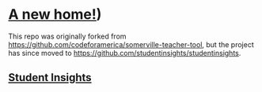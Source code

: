 # [A new home!](https://github.com/studentinsights/studentinsights))

This repo was originally forked from https://github.com/codeforamerica/somerville-teacher-tool, but the project has since moved to https://github.com/studentinsights/studentinsights.

## [Student Insights](https://github.com/studentinsights/studentinsights)
